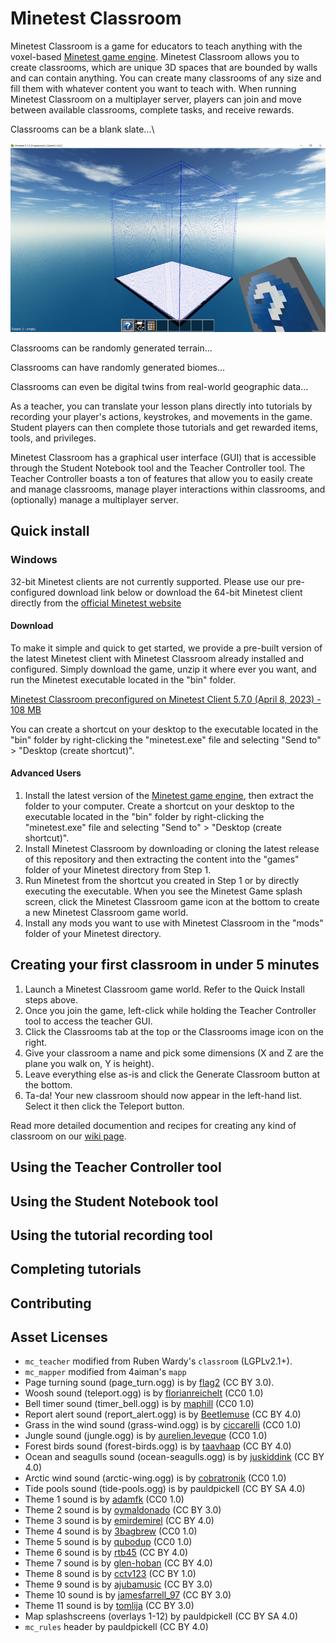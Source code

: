 # Minetest Classroom

Minetest Classroom is a game for educators to teach anything with the voxel-based [Minetest game engine](https://minetest.net). Minetest Classroom allows you to create classrooms, which are unique 3D spaces that are bounded by walls and can contain anything. You can create many classrooms of any size and fill them with whatever content you want to teach with. When running Minetest Classroom on a multiplayer server, players can join and move between available classrooms, complete tasks, and receive rewards.

Classrooms can be a blank slate...\

![](/images/empty-classroom.png)

Classrooms can be randomly generated terrain...


Classrooms can have randomly generated biomes...


Classrooms can even be digital twins from real-world geographic data...

As a teacher, you can translate your lesson plans directly into tutorials by recording your player's actions, keystrokes, and movements in the game. Student players can then complete those tutorials and get rewarded items, tools, and privileges.

Minetest Classroom has a graphical user interface (GUI) that is accessible through the Student Notebook tool and the Teacher Controller tool. The Teacher Controller boasts a ton of features that allow you to easily create and manage classrooms, manage player interactions within classrooms, and (optionally) manage a multiplayer server.

## Quick install

### Windows

32-bit Minetest clients are not currently supported. Please use our pre-configured download link below or download the 64-bit Minetest client directly from the [official Minetest website](https://minetest.net)

#### Download

To make it simple and quick to get started, we provide a pre-built version of the latest Minetest client with Minetest Classroom already installed and configured. Simply download the game, unzip it where ever you want, and run the Minetest executable located in the "bin" folder. 

[Minetest Classroom preconfigured on Minetest Client 5.7.0 (April 8, 2023) - 108 MB](https://206-12-122-94.cloud.computecanada.ca/minetest-classroom-minetest-client-5.7.0-win64.zip)

You can create a shortcut on your desktop to the executable located in the "bin" folder by right-clicking the "minetest.exe" file and selecting "Send to" > "Desktop (create shortcut)".

#### Advanced Users
1. Install the latest version of the [Minetest game engine](https://minetest.net), then extract the folder to your computer. Create a shortcut on your desktop to the executable located in the "bin" folder by right-clicking the "minetest.exe" file and selecting "Send to" > "Desktop (create shortcut)".
2. Install Minetest Classroom by downloading or cloning the latest release of this repository and then extracting the content into the "games" folder of your Minetest directory from Step 1.
3. Run Minetest from the shortcut you created in Step 1 or by directly executing the executable. When you see the Minetest Game splash screen, click the Minetest Classroom game icon at the bottom to create a new Minetest Classroom game world.
4. Install any mods you want to use with Minetest Classroom in the "mods" folder of your Minetest directory. 

## Creating your first classroom in under 5 minutes

1. Launch a Minetest Classroom game world. Refer to the Quick Install steps above.
2. Once you join the game, left-click while holding the Teacher Controller tool to access the teacher GUI.
3. Click the Classrooms tab at the top or the Classrooms image icon on the right.
4. Give your classroom a name and pick some dimensions (X and Z are the plane you walk on, Y is height).
5. Leave everything else as-is and click the Generate Classroom button at the bottom.
6. Ta-da! Your new classroom should now appear in the left-hand list. Select it then click the Teleport button.

Read more detailed documention and recipes for creating any kind of classroom on our [wiki page](https://github.com/ubc-minetest-classroom/minetest_classroom/wiki).

## Using the Teacher Controller tool

## Using the Student Notebook tool

## Using the tutorial recording tool

## Completing tutorials

## Contributing

## Asset Licenses
- `mc_teacher` modified from Ruben Wardy's `classroom` (LGPLv2.1+).
- `mc_mapper` modified from 4aiman's `mapp`
- Page turning sound (page_turn.ogg) is by [flag2](https://freesound.org/people/flag2/sounds/63318/) (CC BY 3.0).
- Woosh sound (teleport.ogg) is by [florianreichelt](https://www.instagram.com/florianreichelt/) (CC0 1.0)
- Bell timer sound (timer_bell.ogg) is by [maphill](https://freesound.org/people/maphill/sounds/204103/) (CC0 1.0)
- Report alert sound (report_alert.ogg) is by [Beetlemuse](https://freesound.org/people/Beetlemuse/sounds/529626/) (CC BY 4.0)
- Grass in the wind sound (grass-wind.ogg) is by [ciccarelli](https://freesound.org/people/ciccarelli/sounds/135870/) (CC0 1.0)
- Jungle sound (jungle.ogg) is by [aurelien.leveque](https://freesound.org/people/aurelien.leveque/sounds/417635/) (CC0 1.0)
- Forest birds sound (forest-birds.ogg) is by [taavhaap](https://freesound.org/people/taavhaap/sounds/528661/) (CC BY 4.0)
- Ocean and seagulls sound (ocean-seagulls.ogg) is by [juskiddink](https://freesound.org/people/juskiddink/sounds/149488/) (CC BY 4.0)
- Arctic wind sound (arctic-wing.ogg) is by [cobratronik](https://freesound.org/people/cobratronik/sounds/117136/) (CC0 1.0)
- Tide pools sound (tide-pools.ogg) is by pauldpickell (CC BY SA 4.0)
- Theme 1 sound is by [adamfk](https://freesound.org/people/adamfk/sounds/83647/) (CC0 1.0)
- Theme 2 sound is by [oymaldonado](https://freesound.org/people/oymaldonado/sounds/544019/) (CC BY 3.0)
- Theme 3 sound is by [emirdemirel](https://freesound.org/people/emirdemirel/sounds/424910/) (CC BY 4.0)
- Theme 4 sound is by [3bagbrew](https://freesound.org/people/3bagbrew/sounds/345028/) (CC0 1.0)
- Theme 5 sound is by [qubodup](https://freesound.org/people/qubodup/sounds/173923/) (CC0 1.0)
- Theme 6 sound is by [rtb45](https://freesound.org/people/RTB45/sounds/160489/) (CC BY 4.0)
- Theme 7 sound is by [glen-hoban](https://freesound.org/people/Glen_Hoban/sounds/439336/) (CC BY 4.0)
- Theme 8 sound is by [cctv123](https://freesound.org/people/cctv123/sounds/664894/) (CC BY 1.0)
- Theme 9 sound is by [ajubamusic](https://freesound.org/people/ajubamusic/sounds/320806/) (CC BY 3.0)
- Theme 10 sound is by [jamesfarrell_97](https://freesound.org/people/JamesFarrell_97/sounds/566504/) (CC BY 3.0)
- Theme 11 sound is by [tomlija](https://freesound.org/people/Tomlija/sounds/110333/) (CC BY 3.0)
- Map splashscreens (overlays 1-12) by pauldpickell (CC BY SA 4.0)
- `mc_rules` header by pauldpickell (CC BY 4.0)
